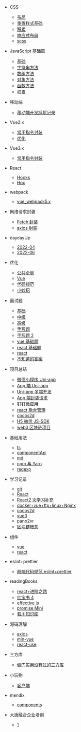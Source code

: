 <!--
 * @Author: lcz
 * @Date: 2021-03-11 15:09:19
 * @LastEditTime: 2022-06-27 14:35:35
 * @LastEditors: lcz
 * @Description: In User Settings Edit
 * @FilePath: \lczdocs\_sidebar.md
-->

- CSS
  - [布局](css/layout.md)
  - [重置样式基础](css/reset.md)
  - [积累](css/accumulation.md)
  - [响应式布局](css/Responsive.md)
  - [scss](css/scss.md)

- JavaScript 基础篇

  - [基础](js/base.md)
  - [字符串方法](js/jsString.md)
  - [数组方法](js/jsArray.md)
  - [对象方法](js/jsObject.md)
  - [函数方法](js/jsfunction.md)
  - [积累](js/accumulation.md)

- 移动端

  - [移动端开发踩坑记录](mobile/mobile.md)

- Vue2.x

  - [常用指令封装](vue2.x/directive.md)
  - [优化](vue2.x/optimization.md)

- Vue3.x

  - [常用指令封装](vue3.x/directive.md)

- React

  - [Hooks](react/hooks.md)
  - [Hoc](react/hoc.md)

- webpack

  - [vue_webpack5.x](webpack/vue3xWebpack.md)

- 网络请求封装

  - [Fetch 封装](request/fetch.md)
  - [axios 封装](request/axios.md)

- daydayUp

  - [2022-04](2022/04.md)
  - [2022-06](2022/06.md)

- 优化

  - [公共全局](optimization/common.md)
  - [Vue](optimization/vue.md)
  - [代码规范](optimization/code.md)
  - [小妙招](optimization/littleTrick.md)

- 面试题

  - [基础](questions/base.md)
  - [中级](questions/intermediate.md)
  - [高级](questions/senior.md)
  - [手写题](questions/despise.md)
  - [手写题 2](questions/despise2.md)
  - [vue 基础题](questions/vue.md)
  - [react 基础题](questions/reactBase.md)
  - [react](questions/react.md)
  - [不知道的答案](questions/noKnow.md)

- 项目总结

  - [微信小程序 Uni-app](project/wx.md)
  - [App 端 Uni-app](project/app.md)
  - [Uni-app 多端开发](project/uniMore.md)
  - [App 端封装请求](project/request.md)
  - [钉钉微应用](project/ddH5.md)
  - [react 后台管理](project/reactAntdAdmin.md)
  - [cocos2d](project/cocos2dJs.md)
  - [H5 微信 JS-SDK](project/H5WX_JS_SDK.md)
  - [web3 区块链项目](project/web3Block.md)

- 基础用法

  - [ts](baseuse/ts.md)
  - [componentApi](baseuse/componentApi.md)
  - [md](baseuse/md.md)
  - [npm 与 Yarn](baseuse/npmYarn.md)
  - [regexp](baseuse/regexp.md)

- 学习记录

  - [git](study/git.md)
  - [React](study/react.md)
  - [React2 次学习补充](study/react2.md)
  - [docker+vue+ftp+linux+Nginx](study/public.md)
  - [cocos2d](study/cocos2d.md)
  - [vue3](study/vue3.md)
  - [pano2vr](study/pano2vr.md)
  - [区块链概念](study/blockChain.md)

- 组件
  - [vue](components/vue.md)
  - [react](components/react.md)
- eslint+prettier

  - [前端代码规范 eslint+prettier](rules/code.md)

- readingBooks

  - [react+进阶之路](readingBooks/reactTo.md)
  - [红宝书 4](readingBooks/red4.md)
  - [effective js](readingBooks/effective.md)
  - [promise Mini](readingBooks/promiseMini.md)
  - [若川知识库](readingBooks/ruochuan.md)

- 源码理解

  - [axios](sourceCode/axios.md)
  - [min-vue](sourceCode/min-vue.md)
  - [react-use](sourceCode/react-use.md)

- 三方库
  - [偏门实用没有过的三方库](library/Tripartite.md)
- 小玩物
  - [客户端](Plaything/client.md)

- mendix
  - [components](mendix/components)

- 大唐融合企业培训
  - [1](train/1.md)
